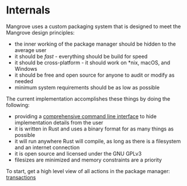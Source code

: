 # Internals

Mangrove uses a custom packaging system that is designed to meet the Mangrove design principles:

- the inner working of the package manager should be hidden to the average user
- it should be _fast_ - everything should be build for speed
- it should be cross-platform - it should work on \*nix, macOS, and Windows
- it should be free and open source for anyone to audit or modify as needed
- minimum system requirements should be as low as possible

The current implementation accomplishes these things by doing the following:

- providing a [comprehensive command line interface](cli/index.md) to hide implementation details from the user
- it is written in Rust and uses a binary format for as many things as possible
- it will run anywhere Rust will compile, as long as there is a filesystem and an internet connection
- it is open source and licensed under the GNU GPLv3
- filesizes are minimized and memory constraints are a priority

To start, get a high level view of all actions in the package manager: [transactions](internals/transactions.md)
